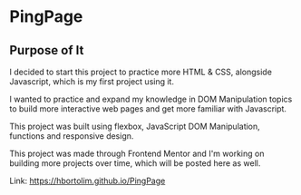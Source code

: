 # PingPage

## Purpose of It
I decided to start this project to practice more HTML & CSS, alongside Javascript, which is my first project using it.

I wanted to practice and expand my knowledge in DOM Manipulation topics to build more interactive web pages and get more familiar with Javascript.

This project was built using flexbox, JavaScript DOM Manipulation, functions and responsive design.

This project was made through Frontend Mentor and I'm working on building more projects over time, which will be posted here as well.

Link: https://hbortolim.github.io/PingPage
